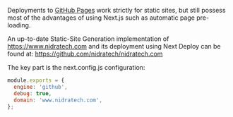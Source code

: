 Deployments to [GitHub Pages](#https://pages.github.com/) work strictly for static sites, but still possess most of the advantages of using Next.js such as automatic page pre-loading.

An up-to-date Static-Site Generation implementation of https://www.nidratech.com and its deployment using Next Deploy can be found at: https://github.com/nidratech/nidratech.com

The key part is the next.config.js configuration:

```javascript
module.exports = {
  engine: 'github',
  debug: true,
  domain: 'www.nidratech.com',
};
```
